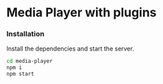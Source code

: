# Media Player with plugins

### Installation

Install the dependencies and start the server.

```sh
cd media-player
npm i
npm start
```
